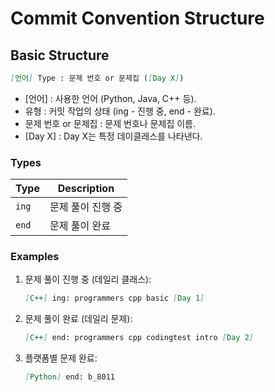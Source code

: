 # Commit Convention Structure

## Basic Structure

```md
[언어] Type : 문제 번호 or 문제집 ([Day X])
```
- [언어] : 사용한 언어 (Python, Java, C++ 등).
- 유형 : 커밋 작업의 상태 (ing - 진행 중, end - 완료).
- 문제 번호 or 문제집 : 문제 번호나 문제집 이름.
- [Day X] : Day X는 특정 데이클래스를 나타낸다.

### **Types**
| Type        | Description                               |
|-------------|-------------------------------------------|
| `ing`       | 문제 풀이 진행 중                         |
| `end`       | 문제 풀이 완료                            | 

### Examples

1. 문제 풀이 진행 중 (데일리 클래스):

    ```md
    [C++] ing: programmers cpp basic [Day 1]
    ```

2. 문제 풀이 완료 (데일리 문제):

    ```md
    [C++] end: programmers cpp codingtest intro [Day 2]
    ```

3. 플랫폼별 문제 완료:

    ```md
    [Python] end: b_8011
    ```